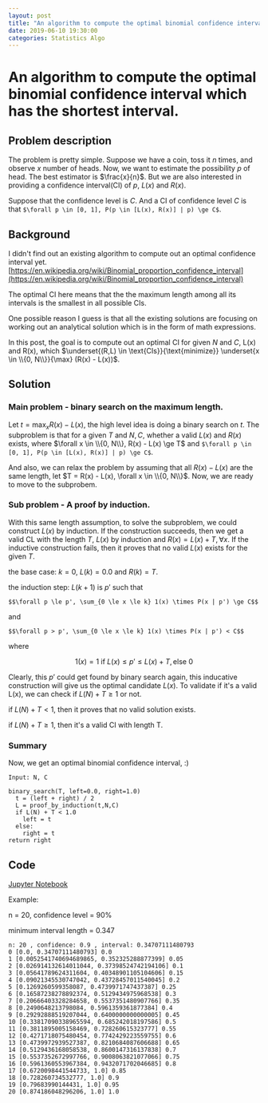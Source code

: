 ```yaml
---
layout: post
title: "An algorithm to compute the optimal binomial confidence interval"
date: 2019-06-10 19:30:00
categories: Statistics Algo
---
```


# An algorithm to compute the optimal binomial confidence interval which has the shortest interval.

## Problem description

The problem is pretty simple. Suppose we have a coin, toss it $n$ times, and observe $x$ number of heads. Now, we want to estimate the possibility $p$ of head. The best estimator is $\frac{x}{n}$. But we are also interested in providing a confidence interval(CI) of $p$, $L(x)$ and $R(x)$.

Suppose that the confidence level is $C$. And a CI of confidence level $C$ is that ```$\forall p \in [0, 1], P(p \in [L(x), R(x)] | p) \ge C$```.

## Background

I didn't find out an existing algorithm to compute out an optimal confidence interval yet. [https://en.wikipedia.org/wiki/Binomial_proportion_confidence_interval](https://en.wikipedia.org/wiki/Binomial_proportion_confidence_interval)

The optimal CI here means that the the maximum length among all its intervals is the smallest in all possible CIs.

One possible reason I guess is that all the existing solutions are focusing on working out an analytical solution which is in the form of math expressions.

In this post, the goal is to compute out an optimal CI for given $N$ and $C$, L(x) and R(x), which $\underset{(R,L) \in \text{CIs}}{\text{minimize}} \underset{x \in \\{0, N\\}}{\max}  (R(x) - L(x))$.

## Solution

### Main problem - binary search on the maximum length.

Let $t = \max_{x} R(x) - L(x)$, the high level idea is doing a binary search on $t$. The subproblem is that for a given $T$ and $N, C$, whether a valid $L(x)$ and $R(x)$ exists, where $\forall x \in \\{0, N\\}, R(x) - L(x) \ge T$ and ```$\forall p \in [0, 1], P(p \in [L(x), R(x)] | p) \ge C$```.

And also, we can relax the problem by assuming that all $R(x)-L(x)$ are the same length, let $T = R(x) - L(x), \forall x \in \\{0, N\\}$. Now, we are ready to move to the subprobem.

### Sub problem - A proof by induction.

With this same length assumption, to solve the subproblem, we could construct $L(x)$ by induction. If the construction succeeds, then we get a valid CL with the length $T$, $L(x)$ by induction and $R(x) = L(x) + T, \forall x$. If the inductive construction fails, then it proves that no valid $L(x)$ exists for the given $T$.

the base case: $k = 0$, $L(k) = 0.0$ and $R(k) = T$.

the induction step: $L(k+1)$ is $p'$ such that 

```$$\forall p \le p', \sum_{0 \le x \le k} 1(x) \times P(x | p') \ge C$$```

and 

```$$\forall p > p', \sum_{0 \le x \le k} 1(x) \times P(x | p') < C$$```

where

$$1(x) = 1 \text{ if }  L(x) \le p' \le L(x) + T, \text{else }0$$

Clearly, this $p'$ could get found by binary search again, this inducative construction will give us the optimal candidate $L(x)$. To validate if it's a valid L(x), we can check if $L(N) + T \ge 1$ or not.

if $L(N) + T < 1$, then it proves that no valid solution exists.

if $L(N) + T \ge 1$, then it's a valid CI with length T.

### Summary

Now, we get an optimal binomial confidence interval, :) 
```
Input: N, C

binary_search(T, left=0.0, right=1.0)
  t = (left + right) / 2
  L = proof_by_induction(t,N,C)
  if L(N) + T < 1.0
    left = t
  else:
    right = t
return right
```

## Code

[Jupyter Notebook](https://github.com/FiveEyes/ml-notebook/blob/master/statistical_inference/binomial_confidence_interval_v2.ipynb)

Example: 

n = 20, confidence level = 90%

minimum interval length = 0.347

```
n: 20 , confidence: 0.9 , interval: 0.34707111480793
0 [0.0, 0.34707111480793] 0.0
1 [0.0052541740694689865, 0.352325288877399] 0.05
2 [0.026914132614011044, 0.37398524742194106] 0.1
3 [0.05641789624311604, 0.40348901105104606] 0.15
4 [0.09021345530747042, 0.43728457011540045] 0.2
5 [0.1269260599358087, 0.4739971747437387] 0.25
6 [0.16587238278892374, 0.5129434975968538] 0.3
7 [0.20666403328284658, 0.5537351480907766] 0.35
8 [0.2490648213798084, 0.5961359361877384] 0.4
9 [0.29292888519207044, 0.6400000000000005] 0.45
10 [0.33817090338965594, 0.685242018197586] 0.5
11 [0.3811895005158469, 0.728260615323777] 0.55
12 [0.4271718075480454, 0.7742429223559755] 0.6
13 [0.4739972939527387, 0.8210684087606688] 0.65
14 [0.5129436168058538, 0.8600147316137838] 0.7
15 [0.5537352672997766, 0.9008063821077066] 0.75
16 [0.5961360553967384, 0.9432071702046685] 0.8
17 [0.6720098441544733, 1.0] 0.85
18 [0.728260734532777, 1.0] 0.9
19 [0.79683990144431, 1.0] 0.95
20 [0.874186048296206, 1.0] 1.0
```
